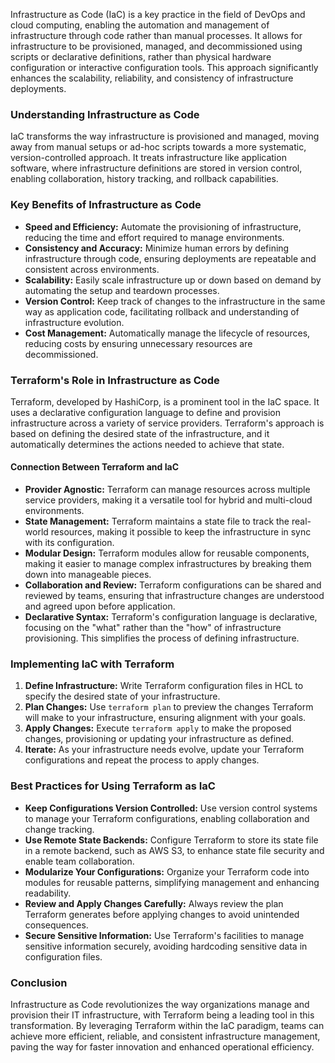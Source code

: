 Infrastructure as Code (IaC) is a key practice in the field of DevOps and cloud computing, enabling the automation and management of infrastructure through code rather than manual processes. It allows for infrastructure to be provisioned, managed, and decommissioned using scripts or declarative definitions, rather than physical hardware configuration or interactive configuration tools. This approach significantly enhances the scalability, reliability, and consistency of infrastructure deployments.

### Understanding Infrastructure as Code

IaC transforms the way infrastructure is provisioned and managed, moving away from manual setups or ad-hoc scripts towards a more systematic, version-controlled approach. It treats infrastructure like application software, where infrastructure definitions are stored in version control, enabling collaboration, history tracking, and rollback capabilities.

### Key Benefits of Infrastructure as Code

- **Speed and Efficiency:** Automate the provisioning of infrastructure, reducing the time and effort required to manage environments.
- **Consistency and Accuracy:** Minimize human errors by defining infrastructure through code, ensuring deployments are repeatable and consistent across environments.
- **Scalability:** Easily scale infrastructure up or down based on demand by automating the setup and teardown processes.
- **Version Control:** Keep track of changes to the infrastructure in the same way as application code, facilitating rollback and understanding of infrastructure evolution.
- **Cost Management:** Automatically manage the lifecycle of resources, reducing costs by ensuring unnecessary resources are decommissioned.

### Terraform's Role in Infrastructure as Code

Terraform, developed by HashiCorp, is a prominent tool in the IaC space. It uses a declarative configuration language to define and provision infrastructure across a variety of service providers. Terraform's approach is based on defining the desired state of the infrastructure, and it automatically determines the actions needed to achieve that state.

#### Connection Between Terraform and IaC

- **Provider Agnostic:** Terraform can manage resources across multiple service providers, making it a versatile tool for hybrid and multi-cloud environments.
- **State Management:** Terraform maintains a state file to track the real-world resources, making it possible to keep the infrastructure in sync with its configuration.
- **Modular Design:** Terraform modules allow for reusable components, making it easier to manage complex infrastructures by breaking them down into manageable pieces.
- **Collaboration and Review:** Terraform configurations can be shared and reviewed by teams, ensuring that infrastructure changes are understood and agreed upon before application.
- **Declarative Syntax:** Terraform's configuration language is declarative, focusing on the "what" rather than the "how" of infrastructure provisioning. This simplifies the process of defining infrastructure.

### Implementing IaC with Terraform

1. **Define Infrastructure:** Write Terraform configuration files in HCL to specify the desired state of your infrastructure.
2. **Plan Changes:** Use `terraform plan` to preview the changes Terraform will make to your infrastructure, ensuring alignment with your goals.
3. **Apply Changes:** Execute `terraform apply` to make the proposed changes, provisioning or updating your infrastructure as defined.
4. **Iterate:** As your infrastructure needs evolve, update your Terraform configurations and repeat the process to apply changes.

### Best Practices for Using Terraform as IaC

- **Keep Configurations Version Controlled:** Use version control systems to manage your Terraform configurations, enabling collaboration and change tracking.
- **Use Remote State Backends:** Configure Terraform to store its state file in a remote backend, such as AWS S3, to enhance state file security and enable team collaboration.
- **Modularize Your Configurations:** Organize your Terraform code into modules for reusable patterns, simplifying management and enhancing readability.
- **Review and Apply Changes Carefully:** Always review the plan Terraform generates before applying changes to avoid unintended consequences.
- **Secure Sensitive Information:** Use Terraform's facilities to manage sensitive information securely, avoiding hardcoding sensitive data in configuration files.

### Conclusion

Infrastructure as Code revolutionizes the way organizations manage and provision their IT infrastructure, with Terraform being a leading tool in this transformation. By leveraging Terraform within the IaC paradigm, teams can achieve more efficient, reliable, and consistent infrastructure management, paving the way for faster innovation and enhanced operational efficiency.